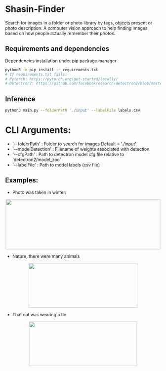 # Shasin-Finder

Search for images in a folder or photo library by tags, objects present or photo description.
A computer vision approach to help finding images based on how people actually remember their photos.

## Requirements and dependencies

Dependencies installation under pip package manager

``` bash
python3 -m pip install -r requirements.txt
# If requirements.txt fails: 
# Pytorch: https://pytorch.org/get-started/locally/
# Detectron2: https://github.com/facebookresearch/detectron2/blob/master/INSTALL.md
```

## Inference

``` bash
python3 main.py --folderPath './input' --labelFile labels.csv
```

# CLI Arguments:
* '--folderPath' : Folder to search for images Default = './input'
* '--modelDetection' : Filename of weights associated with detection
* '--cfgPath' : Path to detectron model cfg file relative to 'detectron2/model_zoo'
* '--labelFile' : Path to model labels (csv file)


## Examples:

* Photo was taken in winter:

<div align="center"><img src="https://github.com/Sakonii/Shasin-Finder/tree/main/output_examples/winter.png" width="500" height="162"></div>

* Nature, there were many animals

<div align="center"><img src="https://github.com/Sakonii/Shasin-Finder/tree/main/output_examples/nature_animals.png" width="352" height="144"></div>

* That cat was wearing a tie

<div align="center"><img src="https://github.com/Sakonii/Shasin-Finder/tree/main/output_examples/cat_tie.png" width="350" height="144"></div>
